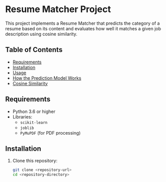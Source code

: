 # Resume Matcher Project

This project implements a Resume Matcher that predicts the category of a resume based on its content and evaluates how well it matches a given job description using cosine similarity.

## Table of Contents

- [Requirements](#requirements)
- [Installation](#installation)
- [Usage](#usage)
- [How the Prediction Model Works](#how-the-prediction-model-works)
- [Cosine Similarity](#cosine-similarity)

## Requirements

- Python 3.6 or higher
- Libraries:
  - `scikit-learn`
  - `joblib`
  - `PyMuPDF` (for PDF processing)


## Installation

1. Clone this repository:
   ```bash
   git clone <repository-url>
   cd <repository-directory>

